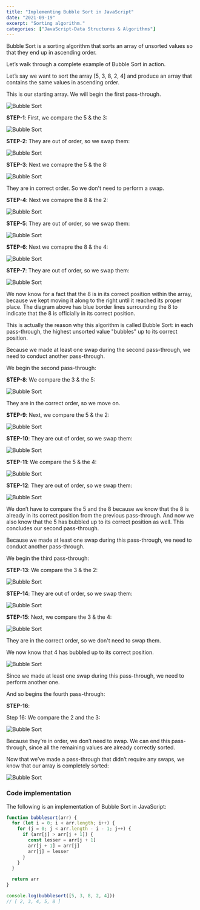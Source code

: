 ```yaml
---
title: "Implementing Bubble Sort in JavaScript"
date: "2021-09-19"
excerpt: "Sorting algorithm."
categories: ["JavaScript-Data Structures & Algorithms"]
---
```


Bubble Sort is a sorting algorithm that sorts an array of unsorted values so that they end up in ascending order.

Let’s walk through a complete example of Bubble Sort in action.

Let’s say we want to sort the array [5, 3, 8, 2, 4] and produce an array that contains the same values in ascending order.

This is our starting array. We will begin the first pass-through.

![Bubble Sort](../images/bubblesort/step0.png)

**STEP-1**:
First, we compare the 5 & the 3:

![Bubble Sort](../images/bubblesort/step1.png)

**STEP-2**:
They are out of order, so we swap them:

![Bubble Sort](../images/bubblesort/step2.png)

**STEP-3**:
Next we comapre the 5 & the 8:

![Bubble Sort](../images/bubblesort/step3.png)

They are in correct order. So we don't need to perform a swap.

**STEP-4**:
Next we comapre the 8 & the 2:

![Bubble Sort](../images/bubblesort/step4.png)

**STEP-5**:
They are out of order, so we swap them:

![Bubble Sort](../images/bubblesort/step5.png)

**STEP-6**:
Next we comapre the 8 & the 4:

![Bubble Sort](../images/bubblesort/step6.png)

**STEP-7**:
They are out of order, so we swap them:

![Bubble Sort](../images/bubblesort/step7.png)

We now know for a fact that the 8 is in its correct position within the array, because we kept moving it along to the right until it reached its proper place. The diagram above has blue border lines surrounding the 8 to indicate that the 8 is officially in its correct position.

This is actually the reason why this algorithm is called Bubble Sort: in each pass-through, the highest unsorted value "bubbles" up to its correct position.

Because we made at least one swap during the second pass-through, we need to conduct another pass-through.

We begin the second pass-through:

**STEP-8**:
We compare the 3 & the 5:

![Bubble Sort](../images/bubblesort/step8.png)

They are in the correct order, so we move on.

**STEP-9**:
Next, we compare the 5 & the 2:

![Bubble Sort](../images/bubblesort/step9.png)

**STEP-10**:
They are out of order, so we swap them:

![Bubble Sort](../images/bubblesort/step10.png)

**STEP-11**:
We compare the 5 & the 4:

![Bubble Sort](../images/bubblesort/step11.png)

**STEP-12**:
They are out of order, so we swap them:

![Bubble Sort](../images/bubblesort/step12.png)

We don’t have to compare the 5 and the 8 because we know that the 8 is already in its correct position from the previous pass-through. And now we also know that the 5 has bubbled up to its correct position as well. This concludes our second pass-through.

Because we made at least one swap during this pass-through, we need to conduct another pass-through.

We begin the third pass-through:

**STEP-13**:
We compare the 3 & the 2:

![Bubble Sort](../images/bubblesort/step13.png)

**STEP-14**:
They are out of order, so we swap them:

![Bubble Sort](../images/bubblesort/step14.png)

**STEP-15**:
Next, we compare the 3 & the 4:

![Bubble Sort](../images/bubblesort/step15.png)

They are in the correct order, so we don't need to swap them.

We now know that 4 has bubbled up to its correct position.

![Bubble Sort](../images/bubblesort/step16.png)

Since we made at least one swap during this pass-through, we need to perform another one.

And so begins the fourth pass-through:

**STEP-16**:

Step 16: We compare the 2 and the 3:

![Bubble Sort](../images/bubblesort/step17.png)

Because they’re in order, we don’t need to swap. We can end this pass-through, since all the remaining values are already correctly sorted.

Now that we’ve made a pass-through that didn’t require any swaps, we know that our array is completely sorted:

![Bubble Sort](../images/bubblesort/step18.png)

### Code implementation

The following is an implementation of Bubble Sort in JavaScript:

```js {numberLines}
function bubblesort(arr) {
  for (let i = 0; i < arr.length; i++) {
    for (j = 0; j < arr.length - i - 1; j++) {
      if (arr[j] > arr[j + 1]) {
        const lesser = arr[j + 1]
        arr[j + 1] = arr[j]
        arr[j] = lesser
      }
    }
  }

  return arr
}

console.log(bubblesort([5, 3, 8, 2, 4]))
// [ 2, 3, 4, 5, 8 ]
```
